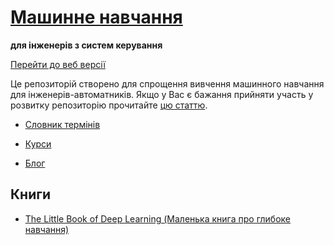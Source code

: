 # [Машинне навчання](https://pupenasan.github.io/ml/) 

**для інженерів з систем керування**

[Перейти до веб версії](https://pupenasan.github.io/ml/)

Це репозиторій створено для спрощення вивчення машинного навчання для інженерів-автоматників. Якщо у Вас є бажання прийняти участь у розвитку репозиторію прочитайте [цю статтю](proposition.md). 

- [Словник термінів](dictionary.md)

- [Курси](courses.md)
- [Блог](blog/README.md)

## Книги

- [The Little Book of Deep Learning (Маленька книга про глибоке навчання)](books/TheLittleBookofDeepLearning/README.md)



